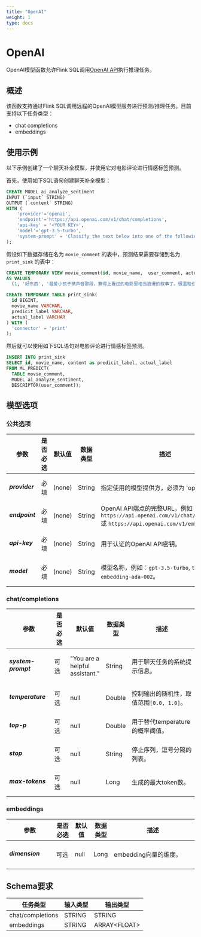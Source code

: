 ```yaml
---	
title: "OpenAI"
weight: 1
type: docs
---	
```

<!--	
Licensed to the Apache Software Foundation (ASF) under one	
or more contributor license agreements.  See the NOTICE file	
distributed with this work for additional information	
regarding copyright ownership.  The ASF licenses this file	
to you under the Apache License, Version 2.0 (the	
"License"); you may not use this file except in compliance	
with the License.  You may obtain a copy of the License at	
  http://www.apache.org/licenses/LICENSE-2.0	
Unless required by applicable law or agreed to in writing,	
software distributed under the License is distributed on an	
"AS IS" BASIS, WITHOUT WARRANTIES OR CONDITIONS OF ANY	
KIND, either express or implied.  See the License for the	
specific language governing permissions and limitations	
under the License.	
-->	

# OpenAI

OpenAI模型函数允许Flink SQL调用[OpenAI API](https://platform.openai.com/docs/overview)执行推理任务。

## 概述

该函数支持通过Flink SQL调用远程的OpenAI模型服务进行预测/推理任务。目前支持以下任务类型：

* chat completions
* embeddings

## 使用示例

以下示例创建了一个聊天补全模型，并使用它对电影评论进行情感标签预测。

首先，使用如下SQL语句创建聊天补全模型：

```sql	
CREATE MODEL ai_analyze_sentiment	
INPUT (`input` STRING)	
OUTPUT (`content` STRING)	
WITH (	
    'provider'='openai',	
    'endpoint'='https://api.openai.com/v1/chat/completions',	
    'api-key' = '<YOUR KEY>',	
    'model'='gpt-3.5-turbo',	
    'system-prompt' = 'Classify the text below into one of the following labels: [positive, negative, neutral, mixed]. Output only the label.'	
);	
```

假设如下数据存储在名为 `movie_comment` 的表中，预测结果需要存储到名为 `print_sink` 的表中：	

```sql	
CREATE TEMPORARY VIEW movie_comment(id, movie_name,  user_comment, actual_label)	
AS VALUES 	
  (1, '好东西', '最爱小孩子猜声音那段，算得上看过的电影里相当浪漫的叙事了。很温和也很有爱。', 'positive');	

CREATE TEMPORARY TABLE print_sink(	
  id BIGINT,	
  movie_name VARCHAR, 	
  predicit_label VARCHAR, 	
  actual_label VARCHAR	
) WITH (	
  'connector' = 'print'	
);	
```

然后就可以使用如下SQL语句对电影评论进行情感标签预测。	

```sql	
INSERT INTO print_sink	
SELECT id, movie_name, content as predicit_label, actual_label 	
FROM ML_PREDICT(	
  TABLE movie_comment, 	
  MODEL ai_analyze_sentiment,	
  DESCRIPTOR(user_comment));   	
```

## 模型选项	

### 公共选项	

<table class="table table-bordered">	
    <thead>	
        <tr>	
            <th class="text-left" style="width: 25%">参数</th>	
            <th class="text-center" style="width: 10%">是否必选</th>	
            <th class="text-center" style="width: 10%">默认值</th>	
            <th class="text-center" style="width: 10%">数据类型</th>	
            <th class="text-center" style="width: 45%">描述</th>	
        </tr>	
    </thead>	
    <tbody>	
        <tr>	
            <td>	
                <h5>provider</h5>	
            </td>	
            <td>必填</td>	
            <td style="word-wrap: break-word;">(none)</td>	
            <td>String</td>	
            <td>指定使用的模型提供方，必须为 'openai'。</td>	
        </tr>	
        <tr>	
            <td>	
                <h5>endpoint</h5>	
            </td>	
            <td>必填</td>	
            <td style="word-wrap: break-word;">(none)</td>	
            <td>String</td>	
            <td>OpenAI API端点的完整URL，例如：<code>https://api.openai.com/v1/chat/completions</code> 或	
                <code>https://api.openai.com/v1/embeddings</code>。</td>	
        </tr>	
        <tr>	
            <td>	
                <h5>api-key</h5>	
            </td>	
            <td>必填</td>	
            <td style="word-wrap: break-word;">(none)</td>	
            <td>String</td>	
            <td>用于认证的OpenAI API密钥。</td>	
        </tr>	
        <tr>	
            <td>	
                <h5>model</h5>	
            </td>	
            <td>必填</td>	
            <td style="word-wrap: break-word;">(none)</td>	
            <td>String</td>	
            <td>模型名称，例如：<code>gpt-3.5-turbo</code>, <code>text-embedding-ada-002</code>。</td>	
        </tr>	
    </tbody>	
</table>	

### chat/completions	

<table class="table table-bordered">	
    <thead>	
        <tr>	
            <th class="text-left" style="width: 25%">参数</th>	
            <th class="text-center" style="width: 10%">是否必选</th>	
            <th class="text-center" style="width: 10%">默认值</th>	
            <th class="text-center" style="width: 10%">数据类型</th>	
            <th class="text-center" style="width: 45%">描述</th>	
        </tr>	
    </thead>	
    <tbody>	
        <tr>	
            <td>	
                <h5>system-prompt</h5>	
            </td>	
            <td>可选</td>	
            <td style="word-wrap: break-word;">"You are a helpful assistant."</td>	
            <td>String</td>	
            <td>用于聊天任务的系统提示信息。</td>	
        </tr>	
        <tr>	
            <td>	
                <h5>temperature</h5>	
            </td>	
            <td>可选</td>	
            <td style="word-wrap: break-word;">null</td>	
            <td>Double</td>	
            <td>控制输出的随机性，取值范围<code>[0.0, 1.0]</code>。</td>	
        </tr>	
        <tr>	
            <td>	
                <h5>top-p</h5>	
            </td>	
            <td>可选</td>	
            <td style="word-wrap: break-word;">null</td>	
            <td>Double</td>	
            <td>用于替代temperature的概率阈值。</td>	
        </tr>	
        <tr>	
            <td>	
                <h5>stop</h5>	
            </td>	
            <td>可选</td>	
            <td style="word-wrap: break-word;">null</td>	
            <td>String</td>	
            <td>停止序列，逗号分隔的列表。</td>	
        </tr>	
        <tr>	
            <td>	
                <h5>max-tokens</h5>	
            </td>	
            <td>可选</td>	
            <td style="word-wrap: break-word;">null</td>	
            <td>Long</td>	
            <td>生成的最大token数。</td>	
        </tr>	
    </tbody>	
</table>	

### embeddings	

<table class="table table-bordered">	
    <thead>	
        <tr>	
            <th class="text-left" style="width: 25%">参数</th>	
            <th class="text-center" style="width: 10%">是否必选</th>	
            <th class="text-center" style="width: 10%">默认值</th>	
            <th class="text-center" style="width: 10%">数据类型</th>	
            <th class="text-center" style="width: 45%">描述</th>	
        </tr>	
    </thead>	
    <tbody>	
        <tr>	
            <td>	
                <h5>dimension</h5>	
            </td>	
            <td>可选</td>	
            <td style="word-wrap: break-word;">null</td>	
            <td>Long</td>	
            <td>embedding向量的维度。</td>	
        </tr>	
    </tbody>	
</table>	

## Schema要求	

<table class="table table-bordered">	
    <thead>	
        <tr>	
            <th class="text-center">任务类型</th>	
            <th class="text-left">输入类型</th>	
            <th class="text-center">输出类型</th>	
        </tr>	
    </thead>	
    <tbody>	
        <tr>	
            <td>chat/completions</td>	
            <td>STRING</td>	
            <td>STRING</td>	
        </tr>	
        <tr>	
            <td>embeddings</td>	
            <td>STRING</td>	
            <td>ARRAY&lt;FLOAT&gt;</td>	
        </tr>	
    </tbody>	
</table>	
